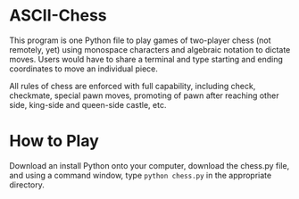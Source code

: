 # ASCII-Chess
This program is one Python file to play games of two-player chess (not remotely, yet) using monospace characters and algebraic notation to dictate moves.  Users would have to share a terminal and type starting and ending coordinates to move an individual piece.

All rules of chess are enforced with full capability, including check, checkmate, special pawn moves, promoting of pawn after reaching other side, king-side and queen-side castle, etc.

# How to Play
Download an install Python onto your computer, download the chess.py file, and using a command window, type `python chess.py` in the appropriate directory.
